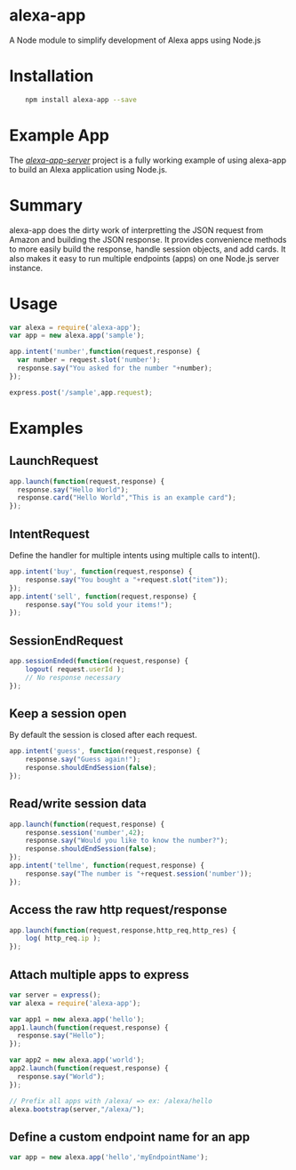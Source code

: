 # alexa-app

A Node module to simplify development of Alexa apps using Node.js

# Installation

```bash
	npm install alexa-app --save
```

# Example App

The *[alexa-app-server](https://github.com/matt-kruse/alexa-app-server/)* project is a fully working example of using alexa-app to build an Alexa application using Node.js.

# Summary

alexa-app does the dirty work of interpretting the JSON request from Amazon and building the JSON response. It provides convenience methods to more easily build the response, handle session objects, and add cards. It also makes it easy to run multiple endpoints (apps) on one Node.js server instance.

# Usage

```javascript
var alexa = require('alexa-app');
var app = new alexa.app('sample');

app.intent('number',function(request,response) {
  var number = request.slot('number');
  response.say("You asked for the number "+number);
});

express.post('/sample',app.request);
```

# Examples

## LaunchRequest

```javascript
app.launch(function(request,response) {
  response.say("Hello World");
  response.card("Hello World","This is an example card");
});
```

## IntentRequest

Define the handler for multiple intents using multiple calls to intent().

```javascript
app.intent('buy', function(request,response) {
	response.say("You bought a "+request.slot("item"));
});
app.intent('sell', function(request,response) {
	response.say("You sold your items!");
});
```

## SessionEndRequest

```javascript
app.sessionEnded(function(request,response) {
	logout( request.userId );
	// No response necessary
});
```

## Keep a session open

By default the session is closed after each request.

```javascript
app.intent('guess', function(request,response) {
	response.say("Guess again!");
	response.shouldEndSession(false);
});
```

## Read/write session data

```javascript
app.launch(function(request,response) {
	response.session('number',42);
	response.say("Would you like to know the number?");
	response.shouldEndSession(false);
});
app.intent('tellme', function(request,response) {
	response.say("The number is "+request.session('number'));
});
```

## Access the raw http request/response

```javascript
app.launch(function(request,response,http_req,http_res) {
	log( http_req.ip );
});
```

## Attach multiple apps to express

```javascript
var server = express();
var alexa = require('alexa-app');

var app1 = new alexa.app('hello');
app1.launch(function(request,response) {
  response.say("Hello");
});

var app2 = new alexa.app('world');
app2.launch(function(request,response) {
  response.say("World");
});

// Prefix all apps with /alexa/ => ex: /alexa/hello
alexa.bootstrap(server,"/alexa/");
```

## Define a custom endpoint name for an app

```javascript
var app = new alexa.app('hello','myEndpointName');
```
